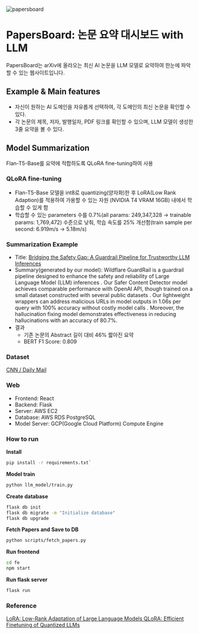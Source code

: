 ![papersboard](https://github.com/user-attachments/assets/6e7aea6e-4194-4266-b73b-1cdcc2dec3b3)
# PapersBoard: 논문 요약 대시보드 with LLM
PapersBoard는 arXiv에 올라오는 최신 AI 논문을 LLM 모델로 요약하여 한눈에 파악할 수 있는 웹사이트입니다.  

## Example & Main features
- 자신이 원하는 AI 도메인을 자유롭게 선택하여, 각 도메인의 최신 논문을 확인할 수 있다.
- 각 논문의 제목, 저자, 발행일자, PDF 링크를 확인할 수 있으며, LLM 모델이 생성한 3줄 요약을 볼 수 있다.

## Model Summarization
Flan-T5-Base를 요약에 적합하도록 QLoRA fine-tuning하여 사용
### QLoRA fine-tuning
- Flan-T5-Base 모델을 int8로 quantizing(양자화)한 후 LoRA(Low Rank Adaption)를 적용하여 가용할 수 있는 자원 (NVIDIA T4 VRAM 16GB) 내에서 학습할 수 있게 함
- 학습할 수 있는 parameters 수를 0.7%(all params: 249,347,328 $\rightarrow$ trainable params: 1,769,472) 수준으로 낮춰, 학습 속도를 25% 개선함(train sample per second: 6.919m/s $\rightarrow$ 5.18m/s)  

### Summarization Example
- Title: [Bridging the Safety Gap: A Guardrail Pipeline for Trustworthy LLM Inferences](https://www.arxiv.org/abs/2502.08142)
- Summary(generated by our model): Wildflare GuardRail is a guardrail pipeline designed to enhance the safety and reliability of Large Language Model (LLM) inferences . Our Safer Content Detector model achieves comparable performance with OpenAI API, though trained on a small dataset constructed with several public datasets . Our lightweight wrappers can address malicious URLs in model outputs in 1.06s per query with 100% accuracy without costly model calls . Moreover, the hallucination fixing model demonstrates effectiveness in reducing hallucinations with an accuracy of 80.7%.
- 결과
    - 기존 논문의 Abstract 길이 대비 46% 짧아진 요약
    - BERT F1 Score: 0.809
### Dataset
[CNN / Daily Mail]([abisee/cnn_dailymail](https://huggingface.co/datasets/abisee/cnn_dailymail))
### Web
- Frontend: React
- Backend: Flask
- Server: AWS EC2
- Database: AWS RDS PostgreSQL
- Model Server: GCP(Google Cloud Platform) Compute Engine

### How to run
**Install**  
```bash
pip install -r requirements.txt`
```  
**Model train**  
```bash
python llm_model/train.py
```
**Create database**  
```bash
flask db init
flask db migrate -m "Initialize database"
flask db upgrade
```
**Fetch Papers and Save to DB**  
```bash
python scripts/fetch_papers.py
```
**Run frontend**  
```bash
cd fe
npm start
```
**Run flask server**  
```bash
flask run
```

### Reference
[LoRA: Low-Rank Adaptation of Large Language Models
](https://arxiv.org/abs/2106.09685)
[QLoRA: Efficient Finetuning of Quantized LLMs
](https://arxiv.org/abs/2305.14314)
